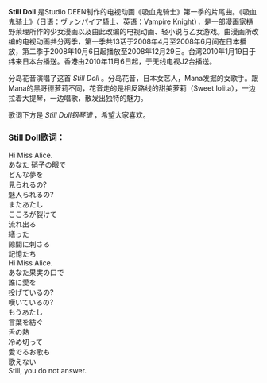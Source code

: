 

**Still Doll** 是Studio
DEEN制作的电视动画《吸血鬼骑士》第一季的片尾曲。《吸血鬼骑士》（日语：ヴァンパイア騎士、英语：Vampire
Knight），是一部漫画家樋野茉理所作的少女漫画以及由此改编的电视动画、轻小说与乙女游戏。由漫画所改编的电视动画共分两季，第一季共13话于2008年4月至2008年6月间在日本播放，第二季于2008年10月6日起播放至2008年12月29日。台湾2010年1月19日于纬来日本台播送。香港由2010年11月6日起，于无线电视J2台播送。

  
分岛花音演唱了这首 _Still Doll_
。分岛花音，日本女艺人，Mana发掘的女歌手。跟Mana的黑哥德萝莉不同，花音走的是相反路线的甜美萝莉（Sweet
lolita），一边拉着大提琴，一边唱歌，散发出独特的魅力。

  
歌词下方是 _Still Doll钢琴谱_ ，希望大家喜欢。

### Still Doll歌词：

Hi Miss Alice.  
あなた 硝子の眼で  
どんな夢を  
見られるの?  
魅入られるの?  
またあたし  
こころが裂けて  
流れ出る  
繕った  
隙間に刺さる  
記憶たち  
Hi Miss Alice.  
あなた果実の口で  
誰に愛を  
投げているの?  
嘆いているの?  
もうあたし  
言葉を紡ぐ  
舌の熱  
冷め切って  
愛でるお歌も  
歌えない  
Still, you do not answer.

